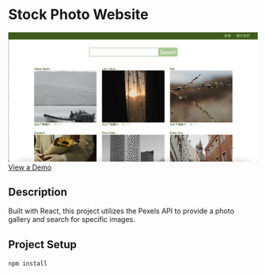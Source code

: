 # Stock Photo Website

![Stock Photo Website](./photosWebsiteImg.png)
[View a Demo](https://stock-photo-website-production.up.railway.app)

## Description

Built with React, this project utilizes the Pexels API to provide a photo gallery and search for specific images.

## Project Setup

```bash
npm install
```
